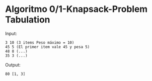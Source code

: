 # Algoritmo 0/1-Knapsack-Problem Tabulation



Input: 
```
3 10 (3 items Peso máximo = 10)
45 5 (El primer item vale 45 y pesa 5)
48 8 (...)
35 3 (...)
```

Output:
```
80 [1, 3]
```
